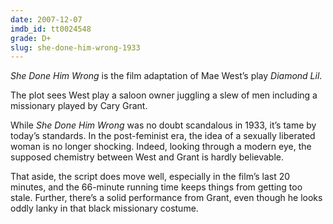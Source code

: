 ```yaml
---
date: 2007-12-07
imdb_id: tt0024548
grade: D+
slug: she-done-him-wrong-1933
---
```


_She Done Him Wrong_ is the film adaptation of Mae West’s play _Diamond Lil_.

The plot sees West play a saloon owner juggling a slew of men including a missionary played by Cary Grant.

While _She Done Him Wrong_ was no doubt scandalous in 1933, it’s tame by today’s standards. In the post-feminist era, the idea of a sexually liberated woman is no longer shocking. Indeed, looking through a modern eye, the supposed chemistry between West and Grant is hardly believable.

That aside, the script does move well, especially in the film’s last 20 minutes, and the 66-minute running time keeps things from getting too stale. Further, there’s a solid performance from Grant, even though he looks oddly lanky in that black missionary costume.
